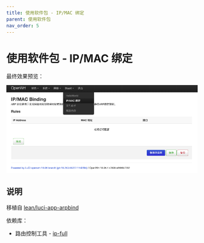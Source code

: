 ```yaml
---
title: 使用软件包 - IP/MAC 绑定
parent: 使用软件包
nav_order: 5
---
```


# 使用软件包 - IP/MAC 绑定

最终效果预览：

![Snipaste_2019-09-14_14-14-49.png](https://raw.githubusercontent.com/stuarthua/PicGo/master/oh-my-openwrt/Snipaste_2019-09-14_14-14-49.png)

## 说明

移植自 [lean/luci-app-arpbind](https://github.com/coolsnowwolf/lede/tree/master/package/lean/luci-app-arpbind)

依赖库：

* 路由控制工具 - [ip-full](https://openwrt.org/packages/pkgdata/ip-full)